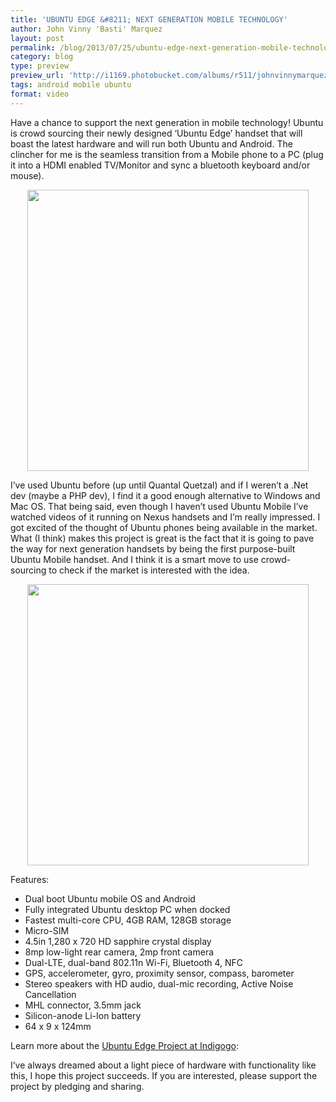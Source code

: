 ```yaml
---
title: 'UBUNTU EDGE &#8211; NEXT GENERATION MOBILE TECHNOLOGY'
author: John Vinny 'Basti' Marquez
layout: post
permalink: /blog/2013/07/25/ubuntu-edge-next-generation-mobile-technology/
category: blog
type: preview
preview_url: 'http://i1169.photobucket.com/albums/r511/johnvinnymarquez/edge_zpsdbd2f07b.jpg'
tags: android mobile ubuntu
format: video
---
```

Have a chance to support the next generation in mobile technology! Ubuntu is crowd sourcing their newly designed &#8216;Ubuntu Edge&#8217; handset that will boast the latest hardware and will run both Ubuntu and Android. The clincher for me is the seamless transition from a Mobile phone to a PC (plug it into a HDMI enabled TV/Monitor and sync a bluetooth keyboard and/or mouse).

<p style="text-align: center;">
  <a href="http://www.indiegogo.com/projects/ubuntu-edge"><img class="aligncenter" alt="" src="http://assets.ubuntu.com/sites/ubuntu/515/u/img/campaigns/22072013_gogo/ui/ui-3.jpg" width="450" /></a>
</p>

I&#8217;ve used Ubuntu before (up until Quantal Quetzal) and if I weren&#8217;t a .Net dev (maybe a PHP dev), I find it a good enough alternative to Windows and Mac OS. That being said, even though I haven&#8217;t used Ubuntu Mobile I&#8217;ve watched videos of it running on Nexus handsets and I&#8217;m really impressed. I got excited of the thought of Ubuntu phones being available in the market.  What (I think) makes this project is great is the fact that it is going to pave the way for next generation handsets by being the first purpose-built Ubuntu Mobile handset. And I think it is a smart move to use crowd-sourcing to check if the market is interested with the idea.

<p style="text-align: center;">
  <a href="http://www.indiegogo.com/projects/ubuntu-edge"><img class="aligncenter" alt="" src="http://assets.ubuntu.com/sites/ubuntu/518/u/img/campaigns/22072013_gogo/ui/ui-4.jpg" width="450" /></a>
</p>

Features:

*   Dual boot Ubuntu mobile OS and Android
*   Fully integrated Ubuntu desktop PC when docked
*   Fastest multi-core CPU, 4GB RAM, 128GB storage
*   Micro-SIM
*   4.5in 1,280 x 720 HD sapphire crystal display
*   8mp low-light rear camera, 2mp front camera
*   Dual-LTE, dual-band 802.11n Wi-Fi, Bluetooth 4, NFC
*   GPS, accelerometer, gyro, proximity sensor, compass, barometer
*   Stereo speakers with HD audio, dual-mic recording, Active Noise Cancellation
*   MHL connector, 3.5mm jack
*   Silicon-anode Li-Ion battery
*   64 x 9 x 124mm

Learn more about the <a href="http://www.indiegogo.com/projects/ubuntu-edge" target="_blank">Ubuntu Edge Project at Indigogo</a>:

<p style="text-align: center;">
</p>

I&#8217;ve always dreamed about a light piece of hardware with functionality like this, I hope this project succeeds. If you are interested, please support the project by pledging and sharing.